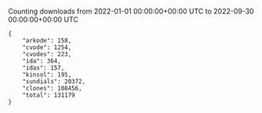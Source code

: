 
Counting downloads from 2022-01-01 00:00:00+00:00 UTC to 2022-09-30 00:00:00+00:00 UTC

```
{
    "arkode": 158,
    "cvode": 1254,
    "cvodes": 223,
    "ida": 364,
    "idas": 157,
    "kinsol": 195,
    "sundials": 20372,
    "clones": 108456,
    "total": 131179
}
```

